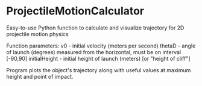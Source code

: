 # ProjectileMotionCalculator
Easy-to-use Python function to calculate and visualize trajectory for 2D projectile motion physics

Function parameters:
  v0 - initial velocity (meters per second)
  thetaD - angle of launch (degrees) measured from the horizontal, must be on interval [-90,90]
  initialHeight - initial height of launch (meters) [or "height of cliff"]
  
  Program plots the object's trajectory along with useful values at maximum
  height and point of impact.
  
  
